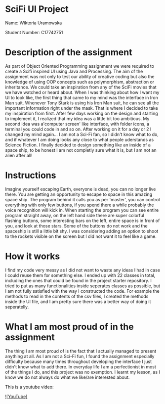 # SciFi UI Project

Name: Wiktoria Uramowska

Student Number: C17742751

# Description of the assignment

As part of Object Oriented Programming assignment we were required to create a Scifi inspired UI using Java and Processing.
The aim of the assignment was not only to test our ability of creative coding but also the knowledge of using OOP concepts 
such as polymorphism, abstraction or inheritance.
We could take an inspiration from any of the SciFi movies that we have watched or heard about.
When I was thinking about how I want my UI to look like, the first thing that came to my mind was the interface in Iron Man suit.
Whenever Tony Stark is using his Iron Man suit, he can see all the important information right under the mask.
That is where I decided to take my inspiration from first.
After few days working on the design and starting to implement it, I realized that my idea was a little bit too ambitious.
My second idea was a'computer screen' like interface, with folder icons, a terminal you could code in and so on.
After working on it for a day or 2 I changed my mind again... 
I am not a Sci-Fi fan, so I didn't know what to do, and if whatever I am doing looks any close to what people uderstands as Science Fiction.
I finally decided to design something like an inside of a space ship, to be honest I am not completly sure what it is, but I am not an alien after all!  

# Instructions

Imagine yourself escaping Earth, everyone is dead, you can no longer live there. You are getting an opportunity to escape to space in this amazing space ship.
The program behind it calls you as per 'master', you can control everything with only few buttons, if you spend there a while probably the voice recognition will kick in.
When starting the program you can see entire program straight away, on the left hand side there are super colorful flashing buttons, some interesting bars on the left, entire 
space is in front of you, and look at those stars. Some of the buttons do not work and the spaceship is still a little bit shy.
I was considering adding an option to shoot to the rockets visible on the screen but I did not want it to feel like a game.

# How it works

I find my code very messy as I did not want to waste any ideas I had in case I could reuse them for something else.
I ended up with 22 classes in total, including the ones that could be found in the project starter repository.
I tried to put as many functionalities inside seperates classes as possible, but I am not fully satisfied with the way I constructed the code.
For example the methods to read in the contents of the csv files, I created the methods inside the UI file, and I am pretty sure there was a better way of doing
it seperatelly.


# What I am most proud of in the assignment

The thing I am most proud of is the fact that I actually managed to present anything at all.
As I am not a Sci-Fi fun, I found the assignment especially difficulty because many times throughout developing the interface I just didn't know what to add there.
In everyday life I am a perfectionist in most of the things I do, and this project was no exemption. I learnt my lesson, as I know we do not always do what 
we like/are interested about.


This is a youtube video:

[![YouTube]](https://www.youtube.com/watch?v=_YAjSdsnJPk&feature=youtu.be)


